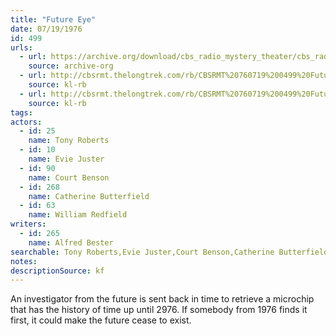 ```yaml
---
title: "Future Eye"
date: 07/19/1976
id: 499
urls: 
  - url: https://archive.org/download/cbs_radio_mystery_theater/cbs_radio_mystery_theater-0451-0500.zip/cbs_radio_mystery_theater-0451-0500%2Fcbsrmt_0499_future_eye.mp3
    source: archive-org
  - url: http://cbsrmt.thelongtrek.com/rb/CBSRMT%20760719%200499%20Future%20Eye_wuwm.mp3
    source: kl-rb
  - url: http://cbsrmt.thelongtrek.com/rb/CBSRMT%20760719%200499%20Future%20Eye_wbbm_rb.mp3
    source: kl-rb
tags: 
actors:  
  - id: 25
    name: Tony Roberts  
  - id: 10
    name: Evie Juster  
  - id: 90
    name: Court Benson  
  - id: 268
    name: Catherine Butterfield  
  - id: 63
    name: William Redfield
writers:  
  - id: 265
    name: Alfred Bester
searchable: Tony Roberts,Evie Juster,Court Benson,Catherine Butterfield,William Redfield Alfred Bester
notes: 
descriptionSource: kf
---
```

An investigator from the future is sent back in time to retrieve a microchip that has the history of time up until 2976. If somebody from 1976 finds it first, it could make the future cease to exist.